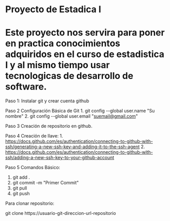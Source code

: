 # Proyecto de Estadica I
# Este proyecto nos servira para poner en practica conocimientos adquiridos en el curso de estadistica I y al mismo tiempo usar tecnologicas de desarrollo de software.


Paso 1: Instalar git y crear cuenta github

Paso 2 Configuración Básica de Git
		1. git config --global user.name "Su nombre"
		2. git config --global user.email "suemail@gmail.com"


Paso 3 Creación de repositorio en github.


Paso 4 Creación de llave:
		1. https://docs.github.com/es/authentication/connecting-to-github-with-ssh/generating-a-new-ssh-key-and-adding-it-to-the-ssh-agent
		2. https://docs.github.com/es/authentication/connecting-to-github-with-ssh/adding-a-new-ssh-key-to-your-github-account

Paso 5 Comandos Básico:

1. git add .
2. git commit -m "Primer Commit"
3. git pull
4. git push


Para clonar repositorio:

git clone https://usuario-git-direccion-url-repositorio